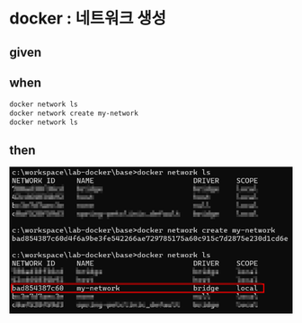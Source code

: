 
# docker : 네트워크 생성

## given

## when

```
docker network ls
docker network create my-network
docker network ls
```

## then

![img_30.png](..%2F..%2Fimages%2Fimg_30.png)